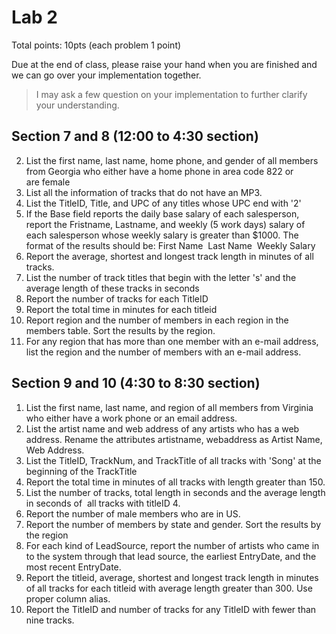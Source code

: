 # Lab 2

Total points: 10pts (each problem 1 point)

Due at the end of class, please raise your hand when you are finished and we can go over your implementation together.

> I may ask a few question on your implementation to further clarify your understanding.

## Section 7 and 8 (12:00 to 4:30 section)

2. List the first name, last name, home phone, and gender of all members from Georgia who either have a home phone in area code 822 or are female
3. List all the information of tracks that do not have an MP3.
4. List the TitleID, Title, and UPC of any titles whose UPC end with '2'
8. If the Base field reports the daily base salary of each salesperson, report the Fristname, Lastname, and weekly (5 work days) salary of each salesperson whose weekly salary is greater than $1000. The format of the results should be: First Name  Last Name  Weekly Salary
9. Report the average, shortest and longest track length in minutes of all tracks.
11. List the number of track titles that begin with the letter 's' and the average length of these tracks in seconds
14. Report the number of tracks for each TitleID
15. Report the total time in minutes for each titleid
16. Report region and the number of members in each region in the members table. Sort the results by the region.
23. For any region that has more than one member with an e-mail address, list the region and the number of members with an e-mail address.

## Section 9 and 10 (4:30 to 8:30 section)

1. List the first name, last name, and region of all members from Virginia who either have a work phone or an email address.
5. List the artist name and web address of any artists who has a web address. Rename the attributes artistname, webaddress as Artist Name, Web Address.
6. List the TitleID, TrackNum, and TrackTitle of all tracks with 'Song' at the beginning of the TrackTitle
10. Report the total time in minutes of all tracks with length greater than 150.
12. List the number of tracks, total length in seconds and the average length in seconds of  all tracks with titleID 4.
13. Report the number of male members who are in US.
17. Report the number of members by state and gender. Sort the results by the region
19. For each kind of LeadSource, report the number of artists who came in to the system through that lead source, the earliest EntryDate, and the most recent EntryDate.
20. Report the titleid, average, shortest and longest track length in minutes of all tracks for each titleid with average length greater than 300. Use proper column alias.
22. Report the TitleID and number of tracks for any TitleID with fewer than nine tracks.
